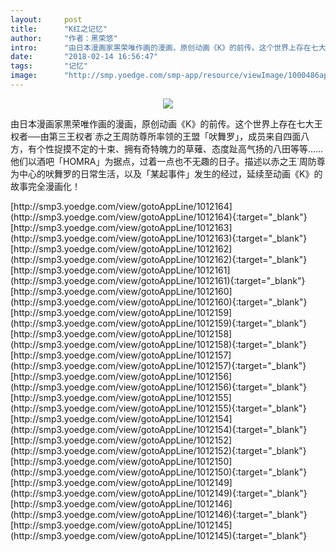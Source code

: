 ```yaml
---
layout:     post
title:      "K红之记忆"
author:     "作者：黑荣悠"
intro:      "由日本漫画家黒荣唯作画的漫画，原创动画《K》的前传。这个世界上存在七大王权者──由第三王权者˙赤之王周防尊所率领的王盟「吠舞罗」，成员来自四面八方，有个性捉摸不定的十束、拥有奇特魄力的草薙、态度趾高气扬的八田等等……他们以酒吧「HOMRA」为据点，过着一点也不无趣的日子。描述以赤之王˙周防尊为中心的吠舞罗的日常生活，以及「某起事件」发生的经过，延续至动画《K》的故事完全漫画化！"
date:       "2018-02-14 16:56:47"
tags:       "记忆"
image:      "http://smp.yoedge.com/smp-app/resource/viewImage/1000486appline.png"
---
```

<div style="text-align: center">
<p><img src="http://smp.yoedge.com/smp-app/resource/viewImage/1000486appline.png"/></p>
</div>
<p class="post-meta">
<span>由日本漫画家黒荣唯作画的漫画，原创动画《K》的前传。这个世界上存在七大王权者──由第三王权者˙赤之王周防尊所率领的王盟「吠舞罗」，成员来自四面八方，有个性捉摸不定的十束、拥有奇特魄力的草薙、态度趾高气扬的八田等等……他们以酒吧「HOMRA」为据点，过着一点也不无趣的日子。描述以赤之王˙周防尊为中心的吠舞罗的日常生活，以及「某起事件」发生的经过，延续至动画《K》的故事完全漫画化！</span>
</p>
[http://smp3.yoedge.com/view/gotoAppLine/1012164](http://smp3.yoedge.com/view/gotoAppLine/1012164){:target="_blank"}
[http://smp3.yoedge.com/view/gotoAppLine/1012163](http://smp3.yoedge.com/view/gotoAppLine/1012163){:target="_blank"}
[http://smp3.yoedge.com/view/gotoAppLine/1012162](http://smp3.yoedge.com/view/gotoAppLine/1012162){:target="_blank"}
[http://smp3.yoedge.com/view/gotoAppLine/1012161](http://smp3.yoedge.com/view/gotoAppLine/1012161){:target="_blank"}
[http://smp3.yoedge.com/view/gotoAppLine/1012160](http://smp3.yoedge.com/view/gotoAppLine/1012160){:target="_blank"}
[http://smp3.yoedge.com/view/gotoAppLine/1012159](http://smp3.yoedge.com/view/gotoAppLine/1012159){:target="_blank"}
[http://smp3.yoedge.com/view/gotoAppLine/1012158](http://smp3.yoedge.com/view/gotoAppLine/1012158){:target="_blank"}
[http://smp3.yoedge.com/view/gotoAppLine/1012157](http://smp3.yoedge.com/view/gotoAppLine/1012157){:target="_blank"}
[http://smp3.yoedge.com/view/gotoAppLine/1012156](http://smp3.yoedge.com/view/gotoAppLine/1012156){:target="_blank"}
[http://smp3.yoedge.com/view/gotoAppLine/1012155](http://smp3.yoedge.com/view/gotoAppLine/1012155){:target="_blank"}
[http://smp3.yoedge.com/view/gotoAppLine/1012154](http://smp3.yoedge.com/view/gotoAppLine/1012154){:target="_blank"}
[http://smp3.yoedge.com/view/gotoAppLine/1012152](http://smp3.yoedge.com/view/gotoAppLine/1012152){:target="_blank"}
[http://smp3.yoedge.com/view/gotoAppLine/1012150](http://smp3.yoedge.com/view/gotoAppLine/1012150){:target="_blank"}
[http://smp3.yoedge.com/view/gotoAppLine/1012149](http://smp3.yoedge.com/view/gotoAppLine/1012149){:target="_blank"}
[http://smp3.yoedge.com/view/gotoAppLine/1012146](http://smp3.yoedge.com/view/gotoAppLine/1012146){:target="_blank"}
[http://smp3.yoedge.com/view/gotoAppLine/1012145](http://smp3.yoedge.com/view/gotoAppLine/1012145){:target="_blank"}


